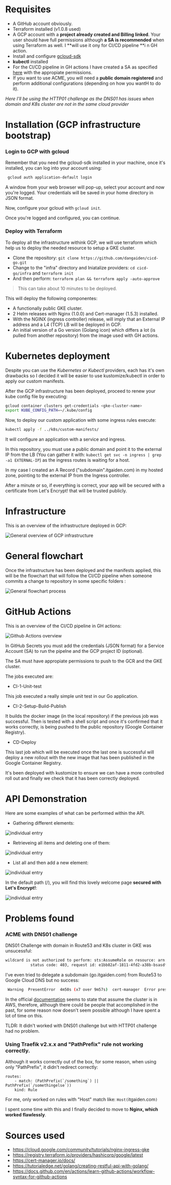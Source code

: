 # Requisites

- A GitHub account obviously.
- Terraform installed (v1.0.8 used)
- A GCP account with a **project already created and Billing linked**. 
Your user should have full permissions although **a SA is recommended** when using Terraform as well. I **will use it ony for CI/CD pipeline **i n GH action.
- Install and configure [gcloud-sdk](https://cloud.google.com/sdk/docs/quickstarts)
- **kubectl** installed
- For the CI/CD pipeline in GH actions I have created a SA as specified [here](https://cloud.google.com/iam/docs/creating-managing-service-accounts) with the appropiate permissions. 
- If you want to use ACME, you will need a **public domain registered** and perform additional configurations (depending on how you wantH to do it).

*Here I'll be using the HTTP01 challenge as the DNS01 has issues when domain and K8s cluster are not in the same cloud provider*

# Installation (GCP infrastructure bootstrap)

### Login to GCP with gcloud

Remember that you need the gcloud-sdk installed in your machine, once it's installed, you can log into your account using:
```bash
 gcloud auth application-default login
```

A window from your web browser will pop-up, select your account and now you're logged. Your credentials will be saved in your home directory in JSON format.

Now, configure your gcloud with `gcloud init`.

Once you're logged and configured, you can continue.

### Deploy with Terraform

To deploy all the infrastructure withink GCP, we will use terraform which help us to deploy the needed resource to setup a GKE cluster.

- Clone the repository: `git clone https://github.com/dangaiden/cicd-go.git`
- Change to the "infra" directory and Iniatalize providers: 
`cd cicd-go/infra` and `terraform init`
- And then perform: `terraform plan && terraform apply -auto-approve`
> This can take about 10 minutes to be deployed.

This will deploy the following componentes:

- A functionally public GKE cluster.
- 2 Helm releases with Nginx (1.0.0) and Cert-manager (1.5.3) installed.
- With the NGINX (ingress controller) release, will imply that an External IP address and a L4 (TCP) LB will be deployed in GCP.
- An initial version of a Go version (Golang icon) which differs a lot (is pulled from another repository) from the image used with GH actions.

# Kubernetes deployment

Despite you can use the *Kubernetes or Kubectl* providers, each has it's own drawbacks so I decided it will be easier to use
kustomize/kubectl in order to apply our custom manifests.

After the GCP infrastructure has been deployed, proceed to renew your kube config file by executing:
```bash
gcloud container clusters get-credentials <gke-cluster-name>
export KUBE_CONFIG_PATH=~/.kube/config
```

Now, to deploy our custom application with some ingress rules execute:

```bash
kubectl apply -f ../k8s/custom-manifests/
```

It will configure an application with a service and ingress.

In this repository, you must use a public domain and point it to the external IP from the LB (You can gather it with: `kubectl get svc -n ingress | grep -a1 EXTERNAL-IP`) as the ingress routes is waiting for a host.

In my case I created an A Record ("subdomain".itgaiden.com) in my hosted zone, pointing to the external IP from the Ingress controller.

After a minute or so, if everything is correct, your app will be secured with a certificate from Let's Encrypt! that will be trusted publicly.

# Infrastructure 

This is an overview of the infrastructure deployed in GCP:

![General overview of GCP infrastructure](img/gke_overview.png)

# General flowchart 
Once the infrastructure has been deployed and the manifests applied, this will be the flowchart that will follow the CI/CD pipeline when someone commits a change to repository in some specific folders :

![General flowchart process](img/flowchart_overview.png)

# GitHub Actions

This is an overview of the CI/CD pipeline in GH actions:

![Github Actions overview](img/gh_action_overview.png)

In GitHub Secrets you must add the credentials (JSON format) for a Service Account (SA) to run the pipelne and the GCP project ID (optional).

The SA must have appropiate permissions to push to the GCR and the GKE cluster.

The jobs executed are:
- CI-1-Unit-test 

This job executed a really simple unit test in our Go application.

- CI-2-Setup-Build-Publish

It builds the docker image (in the local repository) if the previous job was successful. Then is tested with a shell script and once it's confirmed that it works correctly, is being pushed to the public repository (Google Container Registry).

- CD-Deploy

This last job which will be executed once the last one is successful will deploy a new rollout with the new image that has been published in the Google Container Registry.

It's been deployed with kustomize to ensure we can have a more controlled roll out and finally we check that it has been correctly deployed.

# API Demonstration

Here are some examples of what can be performed within the API.

- Gathering different elements:

![individual entry](img/individual_query.png)

- Retrieveing all items and deleting one of them:

![individual entry](img/deleting_entry.png)

- List all and then add a new element:

![individual entry](img/adding_entry.png)

In the default path (/), you will find this lovely welcome page **secured with Let's Encrypt!**:

![individual entry](img/welcome_page.png)

# Problems found

### ACME with DNS01 challenge

DNS01 Challenge with domain in Route53 and K8s cluster in GKE was unsucessful:
``` bash
wildcard is not authorized to perform: sts:AssumeRole on resource: arn:aws:iam::xxxxxx:policy/DNS-Route53-role
           status code: 403, request id: e1bb82af-1811-4fd2-a38b-bsasdfasdf1
```

I've even tried to delegate a subdomain (go.itgaiden.com) from Route53 to Google Cloud DNS but no success:
``` bash
 Warning  PresentError  4m50s (x7 over 9m57s)  cert-manager  Error presenting challenge: When querying the SOA record for the domain '_acme-challenge.go.itgaiden.com.' using nameservers [10.8.0.10:53], rcode was expected to be 'NOERROR' or 'NXDOMAIN', but got 'SERVFAIL'
```
In the official [documentation](https://cert-manager.io/docs/configuration/acme/dns01/route53/) seems to state that assume the cluster is in AWS, therefore, although there could be people that accomplished in the past, for some reason now doesn't seem possible although I have spent a lot of time on this.

TLDR: It didn't worked with DNS01 challenge but with HTTP01 challenge had no problem.

### Using Traefik v2.x.x and "PathPrefix" rule not working correctly.

Although it works correctly out of the box, for some reason, when using only "PathPrefix", it didn't redirect correctly:
```
routes:
    - match: (PathPrefix(`/something`) || PathPrefix(`/somethingelse`))
    kind: Rule
```
For me, only worked on rules with "Host" match like: `Host(`itgaiden.com`)`

I spent some time with this and I finally decided to move to **Nginx, which worked flawlessly**.


# Sources used

- https://cloud.google.com/community/tutorials/nginx-ingress-gke
- https://registry.terraform.io/providers/hashicorp/google/latest
- https://cert-manager.io/docs/
- https://tutorialedge.net/golang/creating-restful-api-with-golang/
- https://docs.github.com/en/actions/learn-github-actions/workflow-syntax-for-github-actions
